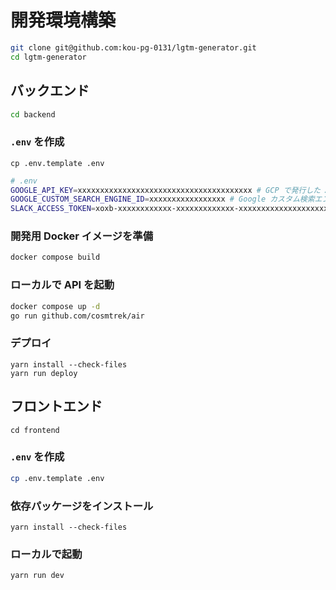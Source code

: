 # 開発環境構築

```sh
git clone git@github.com:kou-pg-0131/lgtm-generator.git
cd lgtm-generator
```

## バックエンド

```sh
cd backend
```

### `.env` を作成

```
cp .env.template .env
```

```sh
# .env
GOOGLE_API_KEY=xxxxxxxxxxxxxxxxxxxxxxxxxxxxxxxxxxxxxxx # GCP で発行した API キー
GOOGLE_CUSTOM_SEARCH_ENGINE_ID=xxxxxxxxxxxxxxxxx # Google カスタム検索エンジン ID
SLACK_ACCESS_TOKEN=xoxb-xxxxxxxxxxxx-xxxxxxxxxxxxx-xxxxxxxxxxxxxxxxxxxxxxxx # Slack API のアクセストークン
```

### 開発用 Docker イメージを準備

```sh
docker compose build
```

### ローカルで API を起動

```sh
docker compose up -d
go run github.com/cosmtrek/air
```

### デプロイ

```
yarn install --check-files
yarn run deploy
```

## フロントエンド

```
cd frontend
```

### `.env` を作成

```sh
cp .env.template .env
```

### 依存パッケージをインストール

```
yarn install --check-files
```

### ローカルで起動

```
yarn run dev
```
